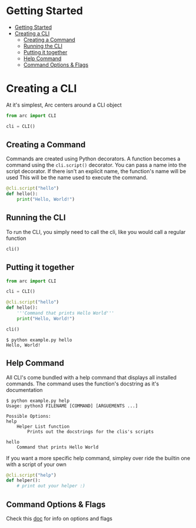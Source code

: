 # Getting Started

- [Getting Started](#getting-started)
- [Creating a CLI](#creating-a-cli)
  - [Creating a Command](#creating-a-command)
  - [Running the CLI](#running-the-cli)
  - [Putting it together](#putting-it-together)
  - [Help Command](#help-command)
  - [Command Options & Flags](#command-options--flags)


# Creating a CLI
At it's simplest, Arc centers around a CLI object
```py 1
from arc import CLI

cli = CLI()
```

## Creating a Command
Commands are created using Python decorators. A function becomes a command using the `cli.script()` decorator. You can pass a name into the script decorator. If there isn't an explicit name, the function's name will be used This will be the name used to execute the command.

```py 2
@cli.script("hello")
def hello():
    print("Hello, World!")
```

## Running the CLI
To run the CLI, you simply need to call the cli, like you would call a regular function
```py 3
cli()
```


## Putting it together
```py
from arc import CLI

cli = CLI()

@cli.script("hello")
def hello():
    '''Command that prints Hello World'''
    print("Hello, World!")

cli()
```

```
$ python example.py hello
Hello, World!
```


## Help Command
All CLI's come bundled with a help command that displays all installed commands. The command uses the function's docstring as it's documentation
```
$ python example.py help
Usage: python3 FILENAME [COMMAND] [ARGUEMENTS ...]

Possible Options:
help
    Helper List function
        Prints out the docstrings for the clis's scripts

hello
    Command that prints Hello World
```

If you want a more specific help command, simpley over ride the builtin one with a script of your own
```py
@cli.script("help")
def helper():
    # print out your helper :)
```


## Command Options & Flags
Check this [doc](./options_and_flags.md) for info on options and flags

